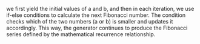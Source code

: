  
we first yield the initial values of a and b, and then in each iteration, we use if-else conditions to calculate the next Fibonacci number. The condition checks which of the two numbers (a or b) is smaller and updates it accordingly. 
This way, the generator continues to produce the Fibonacci series defined by the mathematical recurrence relationship.
